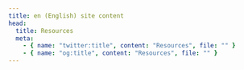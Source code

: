 ```yaml
---
title: en (English) site content
head:
  title: Resources
  meta:
    - { name: "twitter:title", content: "Resources", file: "" }
    - { name: "og:title", content: "Resources", file: "" }
---
```

